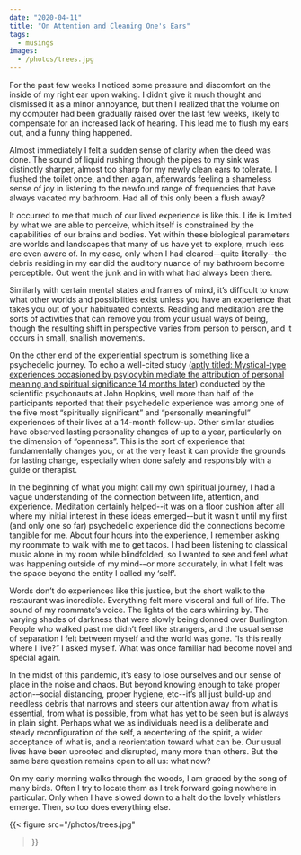 ```yaml
---
date: "2020-04-11"
title: "On Attention and Cleaning One's Ears"
tags:
  - musings
images:
  - /photos/trees.jpg
---
```


For the past few weeks I noticed some pressure and discomfort on the inside of my right ear upon waking. I didn’t give it much thought and dismissed it as a minor annoyance, but then I realized that the volume on my computer had been gradually raised over the last few weeks, likely to compensate for an increased lack of hearing. This lead me to flush my ears out, and a funny thing happened.

Almost immediately I felt a sudden sense of clarity when the deed was done. The sound of liquid rushing through the pipes to my sink was distinctly sharper, almost too sharp for my newly clean ears to tolerate. I flushed the toilet once, and then again, afterwards feeling a shameless sense of joy in listening to the newfound range of frequencies that have always vacated my bathroom. Had all of this only been a flush away?

It occurred to me that much of our lived experience is like this. Life is limited by what we are able to perceive, which itself is constrained by the capabilities of our brains and bodies. Yet within these biological parameters are worlds and landscapes that many of us have yet to explore, much less are even aware of. In my case, only when I had cleared--quite literally--the debris residing in my ear did the auditory nuance of my bathroom become perceptible. Out went the junk and in with what had always been there.

Similarly with certain mental states and frames of mind, it’s difficult to know what other worlds and possibilities exist unless you have an experience that takes you out of your habituated contexts. Reading and meditation are the sorts of activities that can remove you from your usual ways of being, though the resulting shift in perspective varies from person to person, and it occurs in small, snailish movements. 

On the other end of the experiential spectrum is something like a psychedelic journey. To echo a well-cited study ([aptly titled: Mystical-type experiences occasioned by psylocybin mediate the attribution of personal meaning and spiritual significance 14 months later](https://www.ncbi.nlm.nih.gov/pmc/articles/PMC3050654/)) conducted by the scientific psychonauts at John Hopkins, well more than half of the participants reported that their psychedelic experience was among one of the five most “spiritually significant” and “personally meaningful” experiences of their lives at a 14-month follow-up. Other similar studies have observed lasting personality changes of up to a year, particularly on the dimension of “openness”. This is the sort of experience that fundamentally changes you, or at the very least it can provide the grounds for lasting change, especially when done safely and responsibly with a guide or therapist. 

In the beginning of what you might call my own spiritual journey, I had a vague understanding of the connection between life, attention, and experience. Meditation certainly helped--it was on a floor cushion after all where my initial interest in these ideas emerged--but it wasn’t until my first (and only one so far) psychedelic experience did the connections become tangible for me. About four hours into the experience, I remember asking my roommate to walk with me to get tacos. I had been listening to classical music alone in my room while blindfolded, so I wanted to see and feel what was happening outside of my mind-–or more accurately, in what I felt was the space beyond the entity I called my ‘self’. 

Words don’t do experiences like this justice, but the short walk to the restaurant was incredible. Everything felt more visceral and full of life. The sound of my roommate’s voice. The lights of the cars whirring by. The varying shades of darkness that were slowly being donned over Burlington. People who walked past me didn’t feel like strangers, and the usual sense of separation I felt between myself and the world was gone. “Is this really where I live?” I asked myself. What was once familiar had become novel and special again.

In the midst of this pandemic, it’s easy to lose ourselves and our sense of place in the noise and chaos. But beyond knowing enough to take proper action-–social distancing, proper hygiene, etc--it’s all just build-up and needless debris that narrows and steers our attention away from what is essential, from what is possible, from what has yet to be seen but is always in plain sight. Perhaps what we as individuals need is a deliberate and steady reconfiguration of the self, a recentering of the spirit, a wider acceptance of what is, and a reorientation toward what can be. Our usual lives have been uprooted and disrupted, many more than others. But the same bare question remains open to all us: what now?

On my early morning walks through the woods, I am graced by the song of many birds. Often I try to locate them as I trek forward going nowhere in particular. Only when I have slowed down to a halt do the lovely whistlers emerge. Then, so too does everything else. 

{{< figure src="/photos/trees.jpg" 
>}}